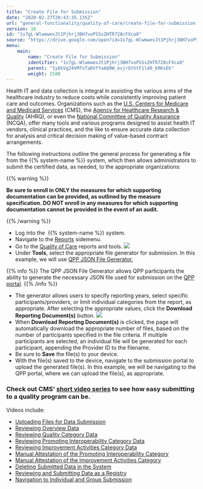 ```yaml
---
title: "Create File for Submission"
date: "2020-02-27T20:43:35.135Z"
url: "general-functionality/quality-of-care/create-file-for-submission.html"
version: 16
id: "1s7gL-WlwmwexJt1Pjhrj3BH7voPSSsZHTR728cFXca0"
source: "https://drive.google.com/open?id=1s7gL-WlwmwexJt1Pjhrj3BH7voPSSsZHTR728cFXca0"
menu:
    main:
        name: "Create File for Submission"
        identifier: "1s7gL-WlwmwexJt1Pjhrj3BH7voPSSsZHTR728cFXca0"
        parent: "1y8kVg24VMfoTaDVfYaAQ9W_evjrGthtF1ld0_kRKsEk"
        weight: 2500
---
```

Health IT and data collection is integral in assisting the various arms of the healthcare industry to reduce costs while consistently improving patient care and outcomes. Organizations such as the [U.S. Centers for Medicare and Medicaid Services](https://www.cms.gov/) (CMS), the [Agency for Healthcare Research & Quality](https://www.ahrq.gov/professionals/quality-patient-safety/quality-resources/index.html) (AHRQ), or even the [National Committee of Quality Assurance](https://www.ncqa.org/) (NCQA), offer many tools and various programs designed to assist health IT vendors, clinical practices, and the like to ensure accurate data collection for analysis and critical decision making of value-based contract arrangements.

The following instructions outline the general process for generating a file from the {{% system-name %}} system, which then allows administrators to submit the certified data, as needed, to the appropriate organizations: 

{{% warning %}}

**Be sure to enroll in ONLY the measures for which supporting documentation can be provided, as outlined by the measure specification. DO NOT enroll in any measures for which supporting documentation cannot be provided in the event of an audit.**

{{% /warning %}}


* Log into the  {{% system-name %}} system.
* Navigate to the [Reports](https://system/?f=layout&module=reports&name=reports&tabmodule=reports) sidemenu.
* Go to the [Quality of Care](https://system/?f=layout&module=reports&name=Quality+of+Care&tabmodule=reports&t=Quality+of+Care) reports and tools.  ![](create-file-for-submission.images/image1.png)
* Under <strong>Tools</strong>, select the appropriate file generator for submission. In this example, we will use [QPP JSON File Generator.](https://system/?f=layout&s=pat&module=MIPS&name=QPPJSON-Generation&t=Quality+of+Care&tabmodule=reports) 

{{% info %}} The QPP JSON File Generator allows QPP participants the ability to generate the necessary JSON file used for submission on the [QPP portal](https://qpp.cms.gov/login). {{% /info %}}

* The generator allows users to specify reporting years, select specific participants/providers, or limit individual categories from the report, as appropriate. After selecting the appropriate values, click the <strong>Download Reporting Document(s)</strong> button. ![](create-file-for-submission.images/image2.png)
* When <strong>Download Reporting Document(s)</strong> is clicked, the page will automatically download the appropriate number of files, based on the number of participants specified in the file criteria. If multiple participants are selected, an individual file will be generated for each participant, appending the Provider ID to the filename.
* Be sure to <strong>Save</strong> the file(s) to your device.
* With the file(s) saved to the device, navigate to the submission portal to upload the generated file(s). In this example, we will be navigating to the QPP portal, where we can upload the file(s), as appropriate. 

### Check out CMS' [short video series](https://www.youtube.com/watch?v=DLBsBw55p7Y&feature=youtu.be) to see how easy submitting to a quality program can be.

Videos include:

* [Uploading Files for Data Submission](https://www.youtube.com/watch?v=DLBsBw55p7Y&feature=youtu.be)
* [Reviewing Overview Data](https://www.youtube.com/watch?v=X8vHB2gfonU&feature=youtu.be)
* [Reviewing Quality Category Data](https://www.youtube.com/watch?v=TeIh6h7mByY&feature=youtu.be)
* [Reviewing Promoting Interoperability Category Data](https://www.youtube.com/watch?v=jgcx8rsTY3w&feature=youtu.be)
* [Reviewing Improvement Activities Category Data](https://www.youtube.com/watch?v=lj3vH4gID0Q&feature=youtu.be)
* [Manual Attestation of the Promoting Interoperability Category](https://www.youtube.com/watch?v=wP_sGO0cdX4&feature=youtu.be)
* [Manual Attestation of the Improvement Activities Category](https://www.youtube.com/watch?v=Uh12TBmlC7A&feature=youtu.be)
* [Deleting Submitted Data in the System](https://www.youtube.com/watch?v=_NJ0t_cfMXY&feature=youtu.be)
* [Reviewing and Submitting Data as a Registry](https://www.youtube.com/watch?v=iGFYslxit-U&feature=youtu.be)
* [Navigation to Individual and Group Submission](https://www.youtube.com/watch?v=yd6EBtEGX1w&feature=youtu.be)
